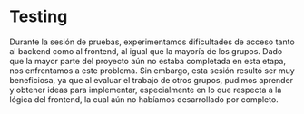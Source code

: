# Testing

Durante la sesión de pruebas, experimentamos dificultades de acceso tanto al backend como al frontend, al igual que la mayoría de los grupos. Dado que la mayor parte del proyecto aún no estaba completada en esta etapa, nos enfrentamos a este problema. Sin embargo, esta sesión resultó ser muy beneficiosa, ya que al evaluar el trabajo de otros grupos, pudimos aprender y obtener ideas para implementar, especialmente en lo que respecta a la lógica del frontend, la cual aún no habíamos desarrollado por completo.
